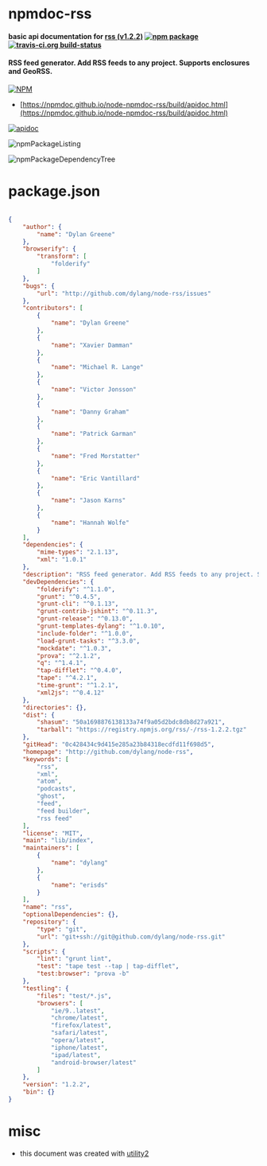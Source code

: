 # npmdoc-rss

#### basic api documentation for  [rss (v1.2.2)](http://github.com/dylang/node-rss)  [![npm package](https://img.shields.io/npm/v/npmdoc-rss.svg?style=flat-square)](https://www.npmjs.org/package/npmdoc-rss) [![travis-ci.org build-status](https://api.travis-ci.org/npmdoc/node-npmdoc-rss.svg)](https://travis-ci.org/npmdoc/node-npmdoc-rss)

#### RSS feed generator. Add RSS feeds to any project. Supports enclosures and GeoRSS.

[![NPM](https://nodei.co/npm/rss.png?downloads=true&downloadRank=true&stars=true)](https://www.npmjs.com/package/rss)

- [https://npmdoc.github.io/node-npmdoc-rss/build/apidoc.html](https://npmdoc.github.io/node-npmdoc-rss/build/apidoc.html)

[![apidoc](https://npmdoc.github.io/node-npmdoc-rss/build/screenCapture.buildCi.browser.%252Ftmp%252Fbuild%252Fapidoc.html.png)](https://npmdoc.github.io/node-npmdoc-rss/build/apidoc.html)

![npmPackageListing](https://npmdoc.github.io/node-npmdoc-rss/build/screenCapture.npmPackageListing.svg)

![npmPackageDependencyTree](https://npmdoc.github.io/node-npmdoc-rss/build/screenCapture.npmPackageDependencyTree.svg)



# package.json

```json

{
    "author": {
        "name": "Dylan Greene"
    },
    "browserify": {
        "transform": [
            "folderify"
        ]
    },
    "bugs": {
        "url": "http://github.com/dylang/node-rss/issues"
    },
    "contributors": [
        {
            "name": "Dylan Greene"
        },
        {
            "name": "Xavier Damman"
        },
        {
            "name": "Michael R. Lange"
        },
        {
            "name": "Victor Jonsson"
        },
        {
            "name": "Danny Graham"
        },
        {
            "name": "Patrick Garman"
        },
        {
            "name": "Fred Morstatter"
        },
        {
            "name": "Eric Vantillard"
        },
        {
            "name": "Jason Karns"
        },
        {
            "name": "Hannah Wolfe"
        }
    ],
    "dependencies": {
        "mime-types": "2.1.13",
        "xml": "1.0.1"
    },
    "description": "RSS feed generator. Add RSS feeds to any project. Supports enclosures and GeoRSS.",
    "devDependencies": {
        "folderify": "^1.1.0",
        "grunt": "^0.4.5",
        "grunt-cli": "^0.1.13",
        "grunt-contrib-jshint": "^0.11.3",
        "grunt-release": "^0.13.0",
        "grunt-templates-dylang": "^1.0.10",
        "include-folder": "^1.0.0",
        "load-grunt-tasks": "^3.3.0",
        "mockdate": "^1.0.3",
        "prova": "^2.1.2",
        "q": "^1.4.1",
        "tap-difflet": "^0.4.0",
        "tape": "^4.2.1",
        "time-grunt": "^1.2.1",
        "xml2js": "^0.4.12"
    },
    "directories": {},
    "dist": {
        "shasum": "50a1698876138133a74f9a05d2bdc8db8d27a921",
        "tarball": "https://registry.npmjs.org/rss/-/rss-1.2.2.tgz"
    },
    "gitHead": "0c428434c9d415e285a23b84318ecdfd11f698d5",
    "homepage": "http://github.com/dylang/node-rss",
    "keywords": [
        "rss",
        "xml",
        "atom",
        "podcasts",
        "ghost",
        "feed",
        "feed builder",
        "rss feed"
    ],
    "license": "MIT",
    "main": "lib/index",
    "maintainers": [
        {
            "name": "dylang"
        },
        {
            "name": "erisds"
        }
    ],
    "name": "rss",
    "optionalDependencies": {},
    "repository": {
        "type": "git",
        "url": "git+ssh://git@github.com/dylang/node-rss.git"
    },
    "scripts": {
        "lint": "grunt lint",
        "test": "tape test --tap | tap-difflet",
        "test:browser": "prova -b"
    },
    "testling": {
        "files": "test/*.js",
        "browsers": [
            "ie/9..latest",
            "chrome/latest",
            "firefox/latest",
            "safari/latest",
            "opera/latest",
            "iphone/latest",
            "ipad/latest",
            "android-browser/latest"
        ]
    },
    "version": "1.2.2",
    "bin": {}
}
```



# misc
- this document was created with [utility2](https://github.com/kaizhu256/node-utility2)
